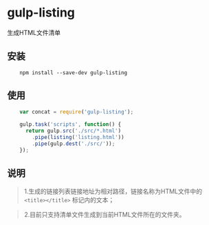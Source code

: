 # gulp-listing
生成HTML文件清单

## 安装
```
    npm install --save-dev gulp-listing
```

## 使用
```javascript
    var concat = require('gulp-listing');
    
    gulp.task('scripts', function() {
      return gulp.src('./src/*.html')
        .pipe(listing('listing.html'))
        .pipe(gulp.dest('./src/'));
    });
```

## 说明
>1.生成的链接列表链接地址为相对路径，链接名称为HTML文件中的 `<title></title>` 标记内的文本；

>2.目前只支持清单文件生成到当前HTML文件所在的文件夹。

